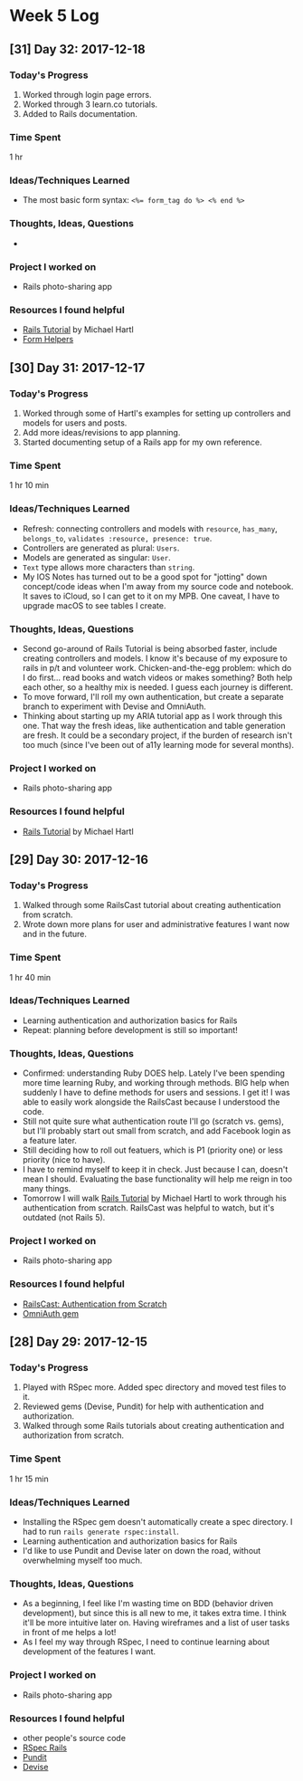 # Week 5 Log

## [31] Day 32: 2017-12-18

### Today's Progress

1. Worked through login page errors.
2. Worked through 3 learn.co tutorials.
3. Added to Rails documentation.

### Time Spent

1 hr

### Ideas/Techniques Learned

- The most basic form syntax: `<%= form_tag do %> <% end %>`

### Thoughts, Ideas, Questions

- 

### Project I worked on

- Rails photo-sharing app

### Resources I found helpful

- [Rails Tutorial](https://www.railstutorial.org/book/) by Michael Hartl
- [Form Helpers](http://guides.rubyonrails.org/form_helpers.html)

## [30] Day 31: 2017-12-17

### Today's Progress

1. Worked through some of Hartl's examples for setting up controllers and models for users and posts.
2. Add more ideas/revisions to app planning.
3. Started documenting setup of a Rails app for my own reference.

### Time Spent

1 hr 10 min

### Ideas/Techniques Learned

- Refresh: connecting controllers and models with `resource`, `has_many`, `belongs_to`, `validates :resource, presence: true`.
- Controllers are generated as plural: `Users`.
- Models are generated as singular: `User`.
- `Text` type allows more characters than `string`.
- My IOS Notes has turned out to be a good spot for "jotting" down concept/code ideas when I'm away from my source code and notebook. It saves to iCloud, so I can get to it on my MPB. One caveat, I have to upgrade macOS to see tables I create.

### Thoughts, Ideas, Questions

- Second go-around of Rails Tutorial is being absorbed faster, include creating controllers and models. I know it's because of my exposure to rails in p/t and volunteer work. Chicken-and-the-egg problem: which do I do first... read books and watch videos or makes something? Both help each other, so a healthy mix is needed. I guess each journey is different.
- To move forward, I'll roll my own authentication, but create a separate branch to experiment with Devise and OmniAuth.
- Thinking about starting up my ARIA tutorial app as I work through this one. That way the fresh ideas, like authentication and table generation are fresh. It could be a secondary project, if the burden of research isn't too much (since I've been out of a11y learning mode for several months).

### Project I worked on

- Rails photo-sharing app

### Resources I found helpful

- [Rails Tutorial](https://www.railstutorial.org/book/) by Michael Hartl

## [29] Day 30: 2017-12-16

### Today's Progress

1. Walked through some RailsCast tutorial about creating authentication from scratch.
2. Wrote down more plans for user and administrative features I want now and in the future.

### Time Spent

1 hr 40 min

### Ideas/Techniques Learned

- Learning authentication and authorization basics for Rails
- Repeat: planning before development is still so important!

### Thoughts, Ideas, Questions

- Confirmed: understanding Ruby DOES help. Lately I've been spending more time learning Ruby, and working through methods. BIG help when suddenly I have to define methods for users and sessions. I get it! I was able to easily work alongside the RailsCast because I understood the code.
- Still not quite sure what authentication route I'll go (scratch vs. gems), but I'll probably start out small from scratch, and add Facebook login as a feature later.
- Still deciding how to roll out featuers, which is P1 (priority one) or less priority (nice to have).
- I have to remind myself to keep it in check. Just because I can, doesn't mean I should. Evaluating the base functionality will help me reign in too many things.
- Tomorrow I will walk [Rails Tutorial](https://www.railstutorial.org/book/) by Michael Hartl to work through his authentication from scratch. RailsCast was helpful to watch, but it's outdated (not Rails 5).

### Project I worked on

- Rails photo-sharing app

### Resources I found helpful

- [RailsCast: Authentication from Scratch](http://railscasts.com/episodes/250-authentication-from-scratch)
- [OmniAuth gem](https://github.com/omniauth/omniauth)

## [28] Day 29: 2017-12-15

### Today's Progress

1. Played with RSpec more. Added spec directory and moved test files to it.
2. Reviewed gems (Devise, Pundit) for help with authentication and authorization.
3. Walked through some Rails tutorials about creating authentication and authorization from scratch.

### Time Spent

1 hr 15 min

### Ideas/Techniques Learned

- Installing the RSpec gem doesn't automatically create a spec directory. I had to run `rails generate rspec:install`.
- Learning authentication and authorization basics for Rails
- I'd like to use Pundit and Devise later on down the road, without overwhelming myself too much.

### Thoughts, Ideas, Questions

- As a beginning, I feel like I'm wasting time on BDD (behavior driven development), but since this is all new to me, it takes extra time. I think it'll be more intuitive later on. Having wireframes and a list of user tasks in front of me helps a lot!
- As I feel my way through RSpec, I need to continue learning about development of the features I want.

### Project I worked on

- Rails photo-sharing app

### Resources I found helpful

- other people's source code
- [RSpec Rails](https://github.com/rspec/rspec-rails)
- [Pundit](https://github.com/elabs/pundit)
- [Devise](https://github.com/plataformatec/devise)
